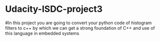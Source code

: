 # Udacity-ISDC-project3
#In this project you are going to convert your python code of histogram filters to c++ by which we can get a strong foundation of C++ and use of this language in embedded systems
